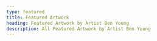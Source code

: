 ```yaml
---
type: featured
title: Featured Artwork
heading: Featured Artwork by Artist Ben Young
description: All Featured Artwork by Artist Ben Young
---
```

